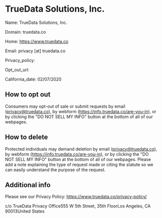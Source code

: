 
# TrueData Solutions, Inc.

Name: TrueData Solutions, Inc.

Domain: truedata.co

Home: https://www.truedata.co

Email: privacy [at] truedata.co

Privacy_policy: 

Opt_out_url: 

California_date: 02/07/2020



## How to opt out

Consumers may opt-out of sale or submit requests by email (privacy@truedata.co), by webform (https://info.truedata.co/are-you-in), or by clicking the "DO NOT SELL MY INFO" button at the bottom of all of our webpages.

## How to delete

Protected individuals may demand deletion by email (privacy@truedata.co), by webform (https://info.truedata.co/are-you-in), or by clicking the "DO NOT SELL MY INFO" button at the bottom of all of our webpages. Please add a note explaining the type of request made or citing the statute so we can easily understand the purpose of the request.

## Additional info

Please see our Privacy Policy: https://www.truedata.co/privacy-policy/

c/o TrueData Privacy Office555 W 5th Street, 35th FloorLos Angeles, CA 90013United States

